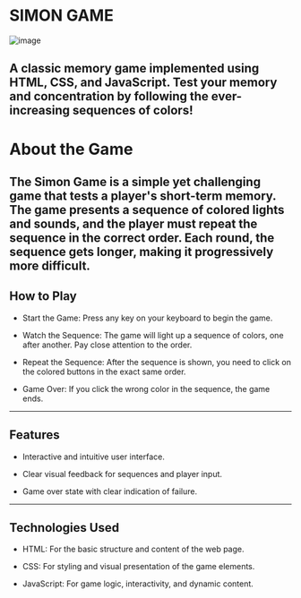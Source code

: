 # SIMON GAME
![image](https://github.com/user-attachments/assets/fa477522-ce43-4fc0-b4bf-90a59df92358)


A classic memory game implemented using HTML, CSS, and JavaScript. Test your memory and concentration by following the ever-increasing sequences of colors!
---
# About the Game
The Simon Game is a simple yet challenging game that tests a player's short-term memory. The game presents a sequence of colored lights and sounds, and the player must repeat the sequence in the correct order. Each round, the sequence gets longer, making it progressively more difficult.
---
## How to Play
* Start the Game: Press any key on your keyboard to begin the game.

* Watch the Sequence: The game will light up a sequence of colors, one after another. Pay close attention to the order.

* Repeat the Sequence: After the sequence is shown, you need to click on the colored buttons in the exact same order.

* Game Over: If you click the wrong color in the sequence, the game ends.
---
## Features
* Interactive and intuitive user interface.

* Clear visual feedback for sequences and player input.

* Game over state with clear indication of failure.
---
## Technologies Used
* HTML: For the basic structure and content of the web page.

* CSS: For styling and visual presentation of the game elements.

* JavaScript: For game logic, interactivity, and dynamic content.
